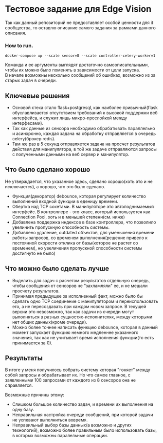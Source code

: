  # Тестовое задание для Edge Vision
 Так как данный репозиторий не предоставляет особой ценности для it сообщества, то оставлю описание самого задания за рамками данного описания. 
 
 ### How to run.
 
    docker-compose up --scale sensor=8 --scale controller-celery-worker=1
    
 Команда и ее аргументы выглядят достаточно самоописательными, чтобы их можно было поменять в зависимости от цели запуска.  
 В начале возможны несколько сообщений об ошибках, возможно из за старых задач в очереди.
 ## Ключевые решения
 - Основой стека стало flask+postgresql, как наиболее привычный(flask обуславливается отсутствием требований к высокой поддержки веб интерфейса, и служит лишь микро-прослойкой между интерфесами).
 - Так как данные из сенсора необходимо обрабатывать параллельно и асинхронно, каждая задача на обработку отправляется в очередь celery(брокер redis).
 - Там же раз в 5 секунд отправляется задача на просчет результатов действия для манипулятора, в той же задаче отправляются запросы с полученными данными на веб сервер и манипулятор.
 
 ## Что было сделано хорошо
 Не утверждается, что указанное здесь, сделано хорошо(хоть это и не исключается), а хорошо, что это было сделано.
 
 - Функция(декоратор) debounce, которая регулирует количество выполнений входной функции в еденицу времени.
 - Обертка над TCP сокетами. В манипуляторе это автоподнимаемый интерфейс. В контроллере - это класс, который используется как Connection Pool, хоть и в меньшей степени(см. ниже)
 - Добавлена поддержка индексов в базе контроллера, что позволило увеличить пропускную способность системы.
 - Добавлено удаление, outdated объектов, для уменьшения времени работы запросов, со временем выполнения(решение привело к постоянной скорости отклика от базы(которое не растет со временем), но увеличения пропускной способности системы достигнуто не было)
 ## Что можно было сделать лучше
 
 - Выделить для задач с расчетом результатов отдельную очередь, чтобы сообщения от сенсоров не "захламляли" ее, и не мешали просчету результатов.
 - Принимая предыдущее за исполненный факт, можно было бы сделать одно TCP соединение с манипулятором и переиспользовать его, а не пересоздавать при каждом новом запросе. В текущей версии это невозможно, так как задачи из очереди могут выполняться в разных сущностях-исполнителях, между которыми нет общих данных(кроме очереди).
 - Можно более точнее написать функцию debounce, которая в данный момент запускает функцию немного медленнее указанного значения, так как не учитывает время исполнения функции(то есть принимается за 0).
 
 ## Результаты
 
 В итоге у меня получилось собрать систему которая "гоняет" между собой запросы и обрабатывает их. Но что самое главное, с заявленными 100 запросами от каждого из 8 сенсоров она не справляется. 
 
 Возможные причины этому:
 
 - Слишком большое количество задач, и времени их выполнения на одну базу.
 - Неправильная настройка очереди сообщений, при которой задачи не успевают выполниться вовремя.
 - Неправильный выбор базы данных(а возможно и других технологий), возможно более правильным было использовать базы, в которых возможны паралельные операции.
 
 